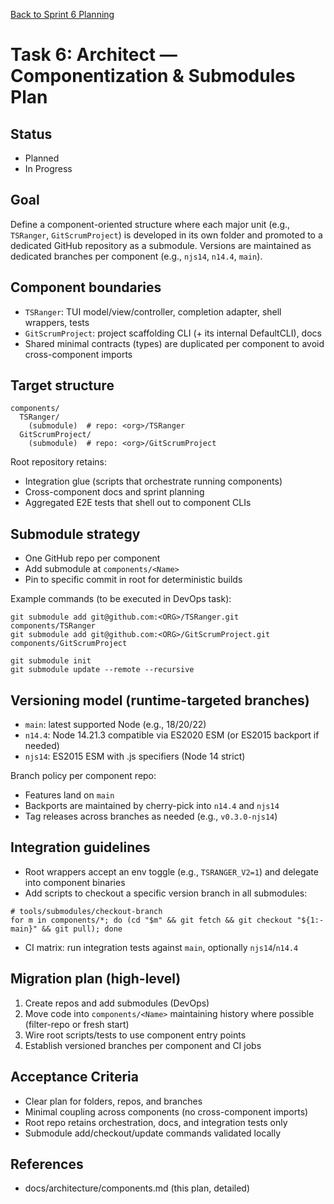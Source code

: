 [Back to Sprint 6 Planning](./planning.md)

# Task 6: Architect — Componentization & Submodules Plan

## Status
- Planned
- In Progress

## Goal
Define a component-oriented structure where each major unit (e.g., `TSRanger`, `GitScrumProject`) is developed in its own folder and promoted to a dedicated GitHub repository as a submodule. Versions are maintained as dedicated branches per component (e.g., `njs14`, `n14.4`, `main`).

## Component boundaries
- `TSRanger`: TUI model/view/controller, completion adapter, shell wrappers, tests
- `GitScrumProject`: project scaffolding CLI (+ its internal DefaultCLI), docs
- Shared minimal contracts (types) are duplicated per component to avoid cross-component imports

## Target structure
```
components/
  TSRanger/
    (submodule)  # repo: <org>/TSRanger
  GitScrumProject/
    (submodule)  # repo: <org>/GitScrumProject
```

Root repository retains:
- Integration glue (scripts that orchestrate running components)
- Cross-component docs and sprint planning
- Aggregated E2E tests that shell out to component CLIs

## Submodule strategy
- One GitHub repo per component
- Add submodule at `components/<Name>`
- Pin to specific commit in root for deterministic builds

Example commands (to be executed in DevOps task):
```
git submodule add git@github.com:<ORG>/TSRanger.git components/TSRanger
git submodule add git@github.com:<ORG>/GitScrumProject.git components/GitScrumProject

git submodule init
git submodule update --remote --recursive
```

## Versioning model (runtime-targeted branches)
- `main`: latest supported Node (e.g., 18/20/22)
- `n14.4`: Node 14.21.3 compatible via ES2020 ESM (or ES2015 backport if needed)
- `njs14`: ES2015 ESM with .js specifiers (Node 14 strict)

Branch policy per component repo:
- Features land on `main`
- Backports are maintained by cherry-pick into `n14.4` and `njs14`
- Tag releases across branches as needed (e.g., `v0.3.0-njs14`)

## Integration guidelines
- Root wrappers accept an env toggle (e.g., `TSRANGER_V2=1`) and delegate into component binaries
- Add scripts to checkout a specific version branch in all submodules:
```
# tools/submodules/checkout-branch
for m in components/*; do (cd "$m" && git fetch && git checkout "${1:-main}" && git pull); done
```
- CI matrix: run integration tests against `main`, optionally `njs14`/`n14.4`

## Migration plan (high-level)
1) Create repos and add submodules (DevOps)
2) Move code into `components/<Name>` maintaining history where possible (filter-repo or fresh start)
3) Wire root scripts/tests to use component entry points
4) Establish versioned branches per component and CI jobs

## Acceptance Criteria
- Clear plan for folders, repos, and branches
- Minimal coupling across components (no cross-component imports)
- Root repo retains orchestration, docs, and integration tests only
- Submodule add/checkout/update commands validated locally

## References
- docs/architecture/components.md (this plan, detailed)